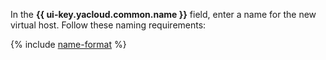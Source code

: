 In the **{{ ui-key.yacloud.common.name }}** field, enter a name for the new virtual host. Follow these naming requirements:

{% include [name-format](../../name-format.md) %}